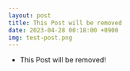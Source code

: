 ```yaml
---
layout: post
title: This Post will be removed
date: 2023-04-28 00:18:00 +0900
img: test-post.png
---
```


- This Post will be removed!
